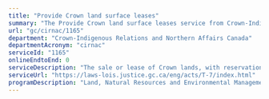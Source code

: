 ```yaml
---
title: "Provide Crown land surface leases"
summary: "The Provide Crown land surface leases service from Crown-Indigenous Relations and Northern Affairs Canada is not available end-to-end online, according to the GC Service Inventory."
url: "gc/cirnac/1165"
department: "Crown-Indigenous Relations and Northern Affairs Canada"
departmentAcronym: "cirnac"
serviceId: "1165"
onlineEndtoEnd: 0
serviceDescription: "The sale or lease of Crown lands, with reservations additional to those in the Territorial Lands Act."
serviceUrl: "https://laws-lois.justice.gc.ca/eng/acts/T-7/index.html"
programDescription: "Land, Natural Resources and Environmental Management"
---
```

